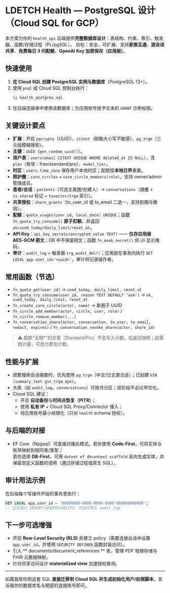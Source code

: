 # LDETCH Health — PostgreSQL 设计（Cloud SQL for GCP）

本方案为你的 `health_api` 后端提供**完整数据库设计**：表结构、约束、索引、触发器、函数/存储过程（PL/pgSQL）。
目标：安全、可扩展、支持**家族互通**、**逐会话共享**、**免费每日 3 问配额**、**OpenAI Key 加密保存（应用层）**。

## 快速使用

1. **在 Cloud SQL 创建 PostgreSQL 实例与数据库**（PostgreSQL 13+）。  
2. 使用 `psql` 或 Cloud SQL 控制台执行：
   ```sql
   \i health_postgres.sql
   ```
3. 在后端连接串中使用该数据库；为应用账号授予文末的 `GRANT` 示例权限。

## 关键设计要点

- **扩展**：开启 `pgcrypto`（UUID）、`citext`（邮箱大小写不敏感）、`pg_trgm`（三元组模糊搜索）。  
- **主键**：`UUID`（`gen_random_uuid()`）。  
- **用户表**：`users(email CITEXT UNIQUE WHERE deleted_at IS NULL)`，含 `plan`（枚举：free/standard/pro）、`model_tier`。  
- **时区**：`users.time_zone` 保存用户本地时区；配额按**本地日界**重置。  
- **照护圈**：`care_circles` + `care_circle_members(role)`，支持 owner/admin 管理成员。  
- **患者/会话**：`patients`（可选主属圈/创建人）→ `conversations`（摘要 + `is_shared` 标记 + `tsvector/trgm` 索引）。  
- **共享授权**：`share_grants`（to_user_id 或 to_email 二选一，支持到期与撤销）。  
- **配额**：`quota_usages(user_id, local_date) UNIQUE`；函数 `fn_quota_try_consume()` **原子扣额**，并返回 `ok/used_today/daily_limit/reset_at`。  
- **API Key**：`api_key_secrets(encrypted_value TEXT)` —— **仅存应用层 AES‑GCM 密文**；DB 中不保留明文；函数 `fn_mask_secret()` 供 UI 显示掩码。  
- **审计**：`audit_log` + 触发器 `trg_audit_dml()`；应用层在事务内执行 `SET LOCAL app.user_id='<uuid>'`，审计将记录操作者。

## 常用函数（节选）

- `fn_quota_get(user_id)` → `used_today, daily_limit, reset_at`  
- `fn_quota_try_consume(user_id, reason TEXT DEFAULT 'ask')` → `ok, used_today, daily_limit, reset_at`  
- `fn_create_care_circle(actor, name)` → 新圈子 UUID  
- `fn_circle_add_member(actor, circle, user, role)` / `fn_circle_remove_member(...)`  
- `fn_conversation_share(actor, conversation, to_user, to_email, redact, expires)` / `fn_conversation_revoke_share(actor, share_id)`

> ⚠️ 配额“无限*”的方案（Standard/Pro）不会写入计数，仅返回快照；如需统计量，可改为累加计数。

## 性能与扩展

- 频繁搜索会话摘要时，优先使用 `pg_trgm`（中文/日文更合适）；已创建 `GIN (summary_text gin_trgm_ops)`。  
- 大表（如 `audit_log`、`conversations`）可按月分区；现阶段不必过早优化。  
- Cloud SQL 建议：
  - 开启 **自动备份**与**时间点恢复（PITR）**；  
  - 使用 **私有 IP** + Cloud SQL Proxy/Connector 接入；  
  - 将应用账号最小权限化（只对 `health` schema 授权）。

## 与后端的对接

- EF Core（Npgsql）可直接对接此模式。若你使用 **Code‑First**，可将实体与枚举映射到相同表/类型；  
  若你选择 **DB‑First**，可用 `dotnet ef dbcontext scaffold` 反向生成实体，并保留自定义函数的调用（通过存储过程或原生 SQL）。

## 审计用法示例

在后端每个写操作开始的事务里执行：
```sql
SET LOCAL app.user_id = '00000000-0000-0000-0000-000000000000';
-- 之后进行 INSERT/UPDATE/DELETE，将自动写入 audit_log
```

## 下一步可选增强

- 开启 **Row‑Level Security (RLS)** 并建立 policy（需要连接会话中设置 `app.user_id`，并使用 `SECURITY DEFINER` 函数封装访问）。  
- 引入 ** documents/document_references ** 表，管理 PDF 物理存储与 FHIR 元数据映射。  
- 针对共享访问设计 **materialized view** 加速授权查询。

---

如需我帮你把这套 SQL **直接迁移到 Cloud SQL 并生成初始化用户/权限脚本**，告诉我你的数据库名与期望的连接账号即可。
